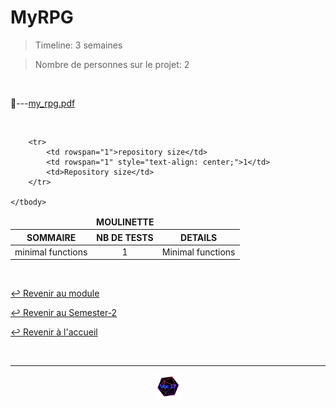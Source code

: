 # MyRPG

> Timeline: 3 semaines

> Nombre de personnes sur le projet: 2

<br>

📂---[my_rpg.pdf](https://github.com/Studio-17/Epitech-Subjects/blob/main/Semester-2/B-MUL-200/MyRPG/my_rpg.pdf)


<br>


<table align="center">
    <thead>
        <tr>
            <td colspan="3" align="center"><strong>MOULINETTE</strong></td>
        </tr>
        <tr>
            <th>SOMMAIRE</th>
            <th>NB DE TESTS</th>
            <th>DETAILS</th>
        </tr>
    </thead>
    <tbody>
        <tr>
            <td rowspan="1">minimal functions</td>
            <td rowspan="1" style="text-align: center;">1</td>
            <td>Minimal functions</td>
        </tr>
    
        <tr>
            <td rowspan="1">repository size</td>
            <td rowspan="1" style="text-align: center;">1</td>
            <td>Repository size</td>
        </tr>
    
	</tbody>
</table>

<br>

[↩️ Revenir au module](https://github.com/Studio-17/Epitech-Subjects/blob/main/Semester-2/B-MUL-200)

[↩️ Revenir au Semester-2](https://github.com/Studio-17/Epitech-Subjects/blob/main/Semester-2)

[↩️ Revenir à l'accueil](https://github.com/Studio-17/Epitech-Subjects/)

<br>

---

<div align="center">

<a href="https://github.com/Studio-17" target="_blank"><img src="../../../assets/voc17.gif" width="40"></a>

</div>